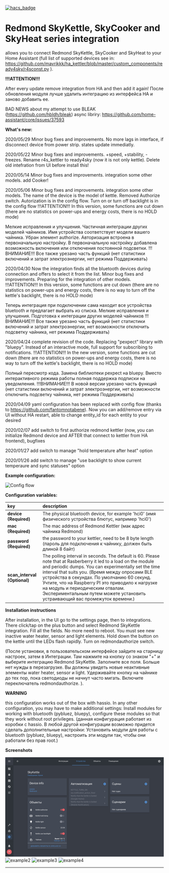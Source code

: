 [![hacs_badge](https://img.shields.io/badge/HACS-Custom-orange.svg)](https://github.com/custom-components/hacs)

# Redmond SkyKettle, SkyCooker and SkyHeat series integration
allows you to connect Redmond SkyKettle, SkyCooker and SkyHeat to your Home Assistant (full list of supported devices see in:  https://github.com/mavrikkk/ha_kettler/blob/master/custom_components/ready4sky/r4sconst.py ).

**!!!ATTENTION!!!**

After every update remove integration from HA and then add it again! После обновления модуля лучше удалить интеграцию из интерфейса HA и заново добавить ее.

BAD NEWS about my attempt to use BLEAK (https://github.com/hbldh/bleak) async libriry:   https://github.com/home-assistant/core/issues/37593

**What's new:**

2020/05/29 Minor bug fixes and improvements. No more lags in interface, if disconnect device from power strip. states update immediatly.

2020/05/22 Minor bug fixes and improvements. +speed, +stability, -freezes. Rename r4s_kettler to ready4sky (now it is not only kettle). Delete old intefration from UI before install this!

2020/05/14 Minor bug fixes and improvements. integration some other models. add Cooker!

2020/05/06 Minor bug fixes and improvements. integration some other models. The name of the device is the model of kettle. Removed Authorize switch. Autorization is in the config flow. Turn on or turn off backlight is in the config flow !!!ATTENTION!!! In this version, some functions are cut down (there are no statistics on power-ups and energy costs, there is no HOLD mode)

Мелкие исправления и улучшения. Частичная интеграции других моделей чайников. Имя устройства соответствует модели вашего чайника. Убран элемент authorize. Авторизация встроена в первоначальную настройку. В первоначальную настройку добавлена возможность включения или отключения постоянной подсветки. !!!ВНИМАНИЕ!!! Все также урезано часть функций (нет статистики включений и затрат электроэнергии, нет режима Поддерживать)

2020/04/30 Now the integration finds all the bluetooth devices during connection and offers to select it from the list. Minor bug fixes and improvements. Preparing for the integration of other models. !!!ATTENTION!!! In this version, some functions are cut down (there are no statistics on power-ups and energy costs, there is no way to turn off the kettle's backlight, there is no HOLD mode)

Теперь интеграция при подключении сама находит все устройства bluetooth и предлагает выбрать из списка. Мелкие исправления и улучшения. Подготовка к интеграции других моделей чайников !!!ВНИМАНИЕ!!! Все также урезано часть функций (нет статистики включений и затрат электроэнергии, нет возможности отключить подсветку чайника, нет режима Поддерживать)

2020/04/24 complete revision of the code. Replacing "pexpect" library with "bluepy". Instead of an interactive mode, full support for subscribing to notifications. !!!ATTENTION!!! In the new version, some functions are cut down (there are no statistics on power-ups and energy costs, there is no way to turn off the kettle's backlight, there is no HOLD mode)

Полный пересмотр кода. Замена библиотеки pexpect на bluepy. Вместо интерактивного режима работы полная поддержка подписки на уведомления. !!!ВНИМАНИЕ!!! В новой версии урезано часть функций (нет статистики включений и затрат электроэнергии, нет возможности отключить подсветку чайника, нет режима Поддерживать)

2020/04/09 yaml configuration has been replaced with config flow (thanks to https://github.com/fantomnotabene). Now you can add/remove entry via UI without HA restart, able to change entity_id for each entity to your desired

2020/02/07 add switch to first authorize redmond kettler (now, you can initialize Redmond device and AFTER that connect to kettler from HA frontend), bugfixes

2020/01/27 add switch to manage "hold temperature after heat" option

2020/01/26 add switch to manage "use backlight to show current temperaure and sync statuses" option


**Example configuration:**

<img width="456" alt="Config flow" src="https://user-images.githubusercontent.com/9576189/78805578-3fdca180-79ca-11ea-9dda-5710c7f46f66.png">


**Configuration variables:**  
  
key | description  
:--- | :---  
**device (Required)** | The physical bluetooth device, for example 'hci0' (имя физического устройства блютус, например 'hci0')
**mac (Required)** | The mac address of Redmond Kettler (мак адрес чайника Redmond)
**password (Required)** | the password to your kettler, need to be 8 byte length (пароль для подключения к чайнику, должен быть длиной 8 байт)
**scan_interval (Optional)** | The polling interval in seconds. The default is 60. Please note that at Rasberberry it led to a load on the module and periodic dumps. You can experimentally set the time interval that suits you. (Время между опросами BLE устройства в секундах. По умолчанию 60 секунд. Учтите, что на Raspberry PI  это приводило к нагрузке на модуль и периодическим отвалам. Экспериментальным путем можете установить устраивающий вас промежуток времени.)


  
**Installation instructions**

<p>After installation, in the UI go to the settings page, then to integrations. There click/tap on the plus button and select Redmond SkyKettle integration. Fill all the fields. No more need to reboot. You must see new inactive water heater, sensor and light elements. Hold down the button on the kettle until the LEDs flash rapidly. Turn on redmondauthorize switch.

(После установки, в пользовательском интерфейсе зайдите на старницу настроек, затем в Интеграции. Там нажмите на кнопку со знаком "+" и выберите интеграцию Redmond SkyKettle. Заполните все поля. Больше нет нужды в перезагрузке. Вы должны увидеть новые неактивные элементы water heater, sensor и light. Удерживайте кнопку на чайнике до тех пор, пока светодиоды не начнут часто мигать. Включите переключатель redmondauthorize. ).</p>


**WARNING**

this configuration works out of the box with hassio. In any other configuration, you may have to make additional settings: Install modules for working with bluetooth (pybluez, bluepy), configure these modules so that they work without root privileges. (данная конфигурация работает из коробки с hassio. В любой другой конфигурации возможно придется сделать дополнительные настройки: Установить модули для работы с bluetooth (pybluez, bluepy), настроить эти модули так, чтобы они работали без прав root.)

**Screenshots**

![example1][exampleimg1]
![example2][exampleimg2]
![example3][exampleimg3]
![example4][exampleimg4]



***


[exampleimg1]: 01.jpg
[exampleimg2]: 02.jpg
[exampleimg3]: 03.jpg
[exampleimg4]: 04.jpg
